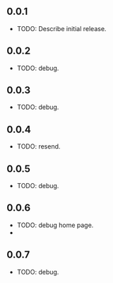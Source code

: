 ## 0.0.1
* TODO: Describe initial release.

## 0.0.2
* TODO: debug.

## 0.0.3
* TODO: debug.

## 0.0.4
* TODO: resend.

## 0.0.5
* TODO: debug.

## 0.0.6
* TODO: debug home page.
* 
## 0.0.7
* TODO: debug.